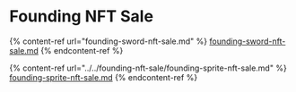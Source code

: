# Founding NFT Sale

{% content-ref url="founding-sword-nft-sale.md" %}
[founding-sword-nft-sale.md](founding-sword-nft-sale.md)
{% endcontent-ref %}

{% content-ref url="../../founding-nft-sale/founding-sprite-nft-sale.md" %}
[founding-sprite-nft-sale.md](../../founding-nft-sale/founding-sprite-nft-sale.md)
{% endcontent-ref %}
